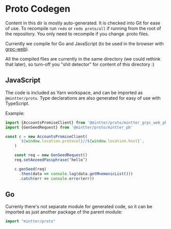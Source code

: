 # Proto Codegen

Content in this dir is mostly auto-generated. It is checked into Git for ease of
use. To recompile run `redo` or `redo proto/all` if running from the root of the
repository. You only need to recompile if you change .proto files.

Currently we compile for Go and JavaScript (to be used in the browser with
[grpc-web](https://github.com/grpc/grpc-web)).

All the compiled files are currently in the same directory (we could rethink
that later), so turn-off you "shit detector" for content of this directory :)

## JavaScript

The code is included as Yarn workspace, and can be imported as `@mintter/proto`.
Type declarations are also generated for easy of use with TypeScript.

Example:

```js
import {AccountsPromiseClient} from '@mintter/proto/mintter_grpc_web_pb’
import {GenSeedRequest} from '@mintter/proto/mintter_pb'

const c = new AccountsPromiseClient(
      `${window.location.protocol}//${window.location.host}`,
    )

    const req = new GenSeedRequest()
    req.setAezeedPassphrase(‘hello’)

    c.genSeed(req)
      .then(data => console.log(data.getMnemonicList()))
      .catch(err => console.error(err))

```

## Go

Currenly there's not separate module for generated code, so it can be imported
as just another package of the parent module:

```go
import "mintter/proto"
```
